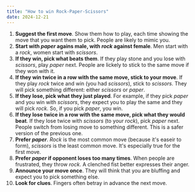 ```yaml
---
title: "How to win Rock-Paper-Scissors"
date: 2024-12-21
---
```


1. **Suggest the first move**. Show them how to play, each time showing the move that you want them to pick. People are likely to mimic you.
1. **Start with *paper* agains male, with *rock* against female**. Men start with a *rock*, women start with *scissors*.
1. **If they win, pick what beats them**. If they play stone and you lose with *scissors*, play *paper* next. People are lickely to stick to the same move if they won with it.
1. **If they win twice in a row with the same move, stick to your move**. If they play *rock* twice and win (you had *scissors*), stick to *scissors*. They will pick something different: either *scissors* or *paper*.
1. **If they lose, pick what they just played**. For example, if they pick *paper* and you win with *scissors*, they expect you to play the same and they will pick *rock*. So, if you pick *paper*, you win.
1. **If they lose twice in a row with the same move, pick what they would beat**. If they lose twice with *scissors* (to your *rock*), pick *paper* next. People switch from losing move to something different. This is a safer version of the previous one.
1. **Prefer *paper***. *Rock* is the most common move (because it's easeir to form), *scissors* is the least common move. It's especially true for the first move.
1. **Prefer *paper* if opponent loses too many times**. When people are frustrated, they throw *rock*. A clenched fist better expresses their anger.
1. **Announce your move once**. They will think that you are bluffing and expect you to pick something else.
1. **Look for clues**. Fingers often betray in advance the next move.
